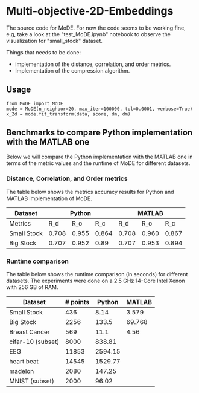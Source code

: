 # Multi-objective-2D-Embeddings
The source code for MoDE. For now the code seems to be working fine, e.g, take a look at the "test_MoDE.ipynb" notebook to observe the visualization for "small_stock" dataset.

Things that needs to be done:
- implementation of the distance, correlation, and order metrics.
- Implementation of the compression algorithm.

## Usage
```
from MoDE import MoDE
mode = MoDE(n_neighbor=20, max_iter=100000, tol=0.0001, verbose=True)
x_2d = mode.fit_transform(data, score, dm, dm)
```

## Benchmarks to compare Python implementation with the MATLAB one
Below we will compare the Python implementation with the MATLAB one in terms of the metric values and the runtime of MoDE for different datasets.

### Distance, Correlation, and Order metrics
The table below shows the metrics accuracy results for Python and MATLAB implementation of MoDE.

<table>
<thead>
  <tr>
    <th>Dataset</th>
    <th colspan="3">Python</th>
    <th colspan="3">MATLAB</th>
  </tr>
</thead>
<tbody>
  <tr>
    <td>Metrics</td>
    <td>R_d</td>
    <td>R_o</td>
    <td>R_c</td>
    <td>R_d</td>
    <td>R_o</td>
    <td>R_c</td>
  </tr>
  <tr>
    <td>Small Stock</td>
    <td>0.708</td>
    <td>0.955</td>
    <td>0.864</td>
    <td>0.708</td>
    <td>0.960</td>
    <td>0.867</td>
  </tr>
  <tr>
    <td>Big Stock</td>
    <td>0.707</td>
    <td>0.952</td>
    <td>0.89</td>
    <td>0.707</td>
    <td>0.953</td>
    <td>0.894</td>
  </tr>
</tbody>
</table>

### Runtime comparison
The table below shows the runtime comparison (in seconds) for different datasets. The experiments were done on a 2.5 GHz 14-Core Intel Xenon with 256 GB of RAM.

<table>
<thead>
  <tr>
    <th>Dataset</th>
    <th># points</th>
    <th>Python</th>
    <th>MATLAB</th>
  </tr>
</thead>
<tbody>
  <tr>
    <td>Small Stock<br></td>
    <td>436</td>
    <td>8.14</td>
    <td>3.579</td>
  </tr>
  <tr>
    <td>Big Stock</td>
    <td>2256</td>
    <td>133.5</td>
    <td>69.768</td>
  </tr>
  <tr>
    <td>Breast Cancer</td>
    <td>569</td>
    <td>11.1</td>
    <td>4.56</td>
  </tr>
  <tr>
    <td>cifar-10 (subset)</td>
    <td>8000</td>
    <td>838.81</td>
    <td></td>
  </tr>
  <tr>
    <td>EEG</td>
    <td>11853</td>
    <td>2594.15</td>
    <td></td>
  </tr>
  <tr>
    <td>heart beat</td>
    <td>14545</td>
    <td>1529.77</td>
    <td></td>
  </tr>
  <tr>
    <td>madelon</td>
    <td>2080</td>
    <td>147.25</td>
    <td></td>
  </tr>
  <tr>
    <td>MNIST (subset)</td>
    <td>2000</td>
    <td>96.02</td>
    <td></td>
  </tr>
</tbody>
</table>
